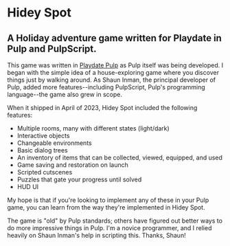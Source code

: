 # Hidey Spot

## A Holiday adventure game written for Playdate in Pulp and PulpScript.

This game was written in [Playdate Pulp](https://play.date/pulp) as Pulp itself was being developed. I began with the simple idea of a house-exploring game where you discover things just by walking around. As Shaun Inman, the principal developer of Pulp, added more features--including PulpScript, Pulp's programming language--the game also grew in scope.

When it shipped in April of 2023, Hidey Spot included the following features:

- Multiple rooms, many with different states (light/dark)
- Interactive objects
- Changeable environments
- Basic dialog trees
- An inventory of items that can be collected, viewed, equipped, and used
- Game saving and restoration on launch
- Scripted cutscenes
- Puzzles that gate your progress until solved
- HUD UI

My hope is that if you're looking to implement any of these in your Pulp game, you can learn from the way they're implemented in Hidey Spot.

The game is "old" by Pulp standards; others have figured out better ways to do more impressive things in Pulp. I'm a novice programmer, and I relied heavily on Shaun Inman's help in scripting this. Thanks, Shaun!
